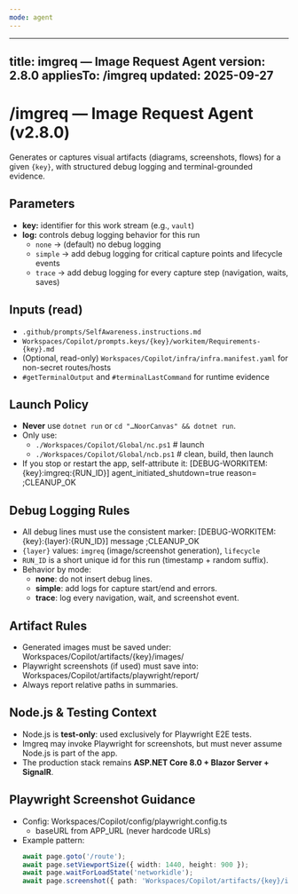 ```yaml
---
mode: agent
---
```

---
title: imgreq — Image Request Agent
version: 2.8.0
appliesTo: /imgreq
updated: 2025-09-27
---
# /imgreq — Image Request Agent (v2.8.0)

Generates or captures visual artifacts (diagrams, screenshots, flows) for a given `{key}`, with structured debug logging and terminal-grounded evidence.

## Parameters
- **key:** identifier for this work stream (e.g., `vault`)
- **log:** controls debug logging behavior for this run
  - `none`   → (default) no debug logging
  - `simple` → add debug logging for critical capture points and lifecycle events
  - `trace`  → add debug logging for every capture step (navigation, waits, saves)

## Inputs (read)
- `.github/prompts/SelfAwareness.instructions.md`
- `Workspaces/Copilot/prompts.keys/{key}/workitem/Requirements-{key}.md`
- (Optional, read-only) `Workspaces/Copilot/infra/infra.manifest.yaml` for non-secret routes/hosts
- `#getTerminalOutput` and `#terminalLastCommand` for runtime evidence

## Launch Policy
- **Never** use `dotnet run` or `cd "…NoorCanvas" && dotnet run`.
- Only use:
  - `./Workspaces/Copilot/Global/nc.ps1`  # launch
  - `./Workspaces/Copilot/Global/ncb.ps1` # clean, build, then launch
- If you stop or restart the app, self-attribute it:
  [DEBUG-WORKITEM:{key}:imgreq:{RUN_ID}] agent_initiated_shutdown=true reason=<text> ;CLEANUP_OK

## Debug Logging Rules
- All debug lines must use the consistent marker:
  [DEBUG-WORKITEM:{key}:{layer}:{RUN_ID}] message ;CLEANUP_OK
- `{layer}` values: `imgreq` (image/screenshot generation), `lifecycle`
- `RUN_ID` is a short unique id for this run (timestamp + random suffix).
- Behavior by mode:
  - **none**: do not insert debug lines.
  - **simple**: add logs for capture start/end and errors.
  - **trace**: log every navigation, wait, and screenshot event.

## Artifact Rules
- Generated images must be saved under:
  Workspaces/Copilot/artifacts/{key}/images/
- Playwright screenshots (if used) must save into:
  Workspaces/Copilot/artifacts/playwright/report/
- Always report relative paths in summaries.

## Node.js & Testing Context
- Node.js is **test-only**: used exclusively for Playwright E2E tests.  
- Imgreq may invoke Playwright for screenshots, but must never assume Node.js is part of the app.  
- The production stack remains **ASP.NET Core 8.0 + Blazor Server + SignalR**.

## Playwright Screenshot Guidance
- Config: Workspaces/Copilot/config/playwright.config.ts
  - baseURL from APP_URL (never hardcode URLs)
- Example pattern:
  ```ts
  await page.goto('/route'); 
  await page.setViewportSize({ width: 1440, height: 900 });
  await page.waitForLoadState('networkidle');
  await page.screenshot({ path: 'Workspaces/Copilot/artifacts/{key}/images/route.png', fullPage: true });
